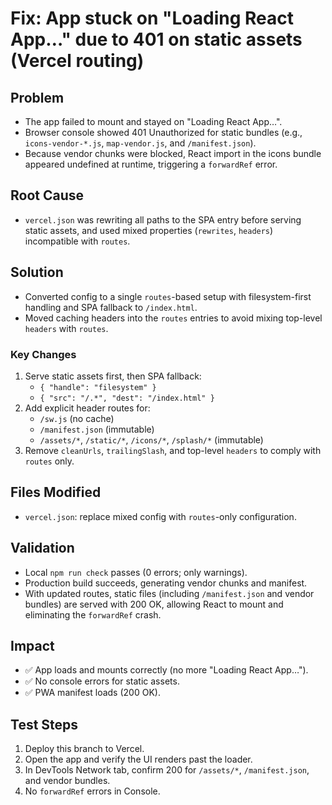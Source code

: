 # Fix: App stuck on "Loading React App…" due to 401 on static assets (Vercel routing)

## Problem
- The app failed to mount and stayed on "Loading React App…".
- Browser console showed 401 Unauthorized for static bundles (e.g., `icons-vendor-*.js`, `map-vendor.js`, and `/manifest.json`).
- Because vendor chunks were blocked, React import in the icons bundle appeared undefined at runtime, triggering a `forwardRef` error.

## Root Cause
- `vercel.json` was rewriting all paths to the SPA entry before serving static assets, and used mixed properties (`rewrites`, `headers`) incompatible with `routes`.

## Solution
- Converted config to a single `routes`-based setup with filesystem-first handling and SPA fallback to `/index.html`.
- Moved caching headers into the `routes` entries to avoid mixing top-level `headers` with `routes`.

### Key Changes
1. Serve static assets first, then SPA fallback:
   - `{ "handle": "filesystem" }`
   - `{ "src": "/.*", "dest": "/index.html" }`
2. Add explicit header routes for:
   - `/sw.js` (no cache)
   - `/manifest.json` (immutable)
   - `/assets/*`, `/static/*`, `/icons/*`, `/splash/*` (immutable)
3. Remove `cleanUrls`, `trailingSlash`, and top-level `headers` to comply with `routes` only.

## Files Modified
- `vercel.json`: replace mixed config with `routes`-only configuration.

## Validation
- Local `npm run check` passes (0 errors; only warnings).
- Production build succeeds, generating vendor chunks and manifest.
- With updated routes, static files (including `/manifest.json` and vendor bundles) are served with 200 OK, allowing React to mount and eliminating the `forwardRef` crash.

## Impact
- ✅ App loads and mounts correctly (no more "Loading React App…").
- ✅ No console errors for static assets.
- ✅ PWA manifest loads (200 OK).

## Test Steps
1. Deploy this branch to Vercel.
2. Open the app and verify the UI renders past the loader.
3. In DevTools Network tab, confirm 200 for `/assets/*`, `/manifest.json`, and vendor bundles.
4. No `forwardRef` errors in Console.